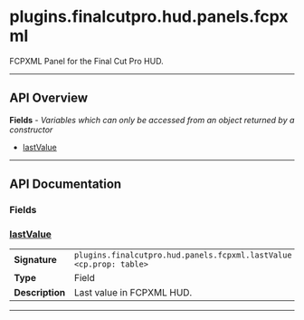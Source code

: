 # plugins.finalcutpro.hud.panels.fcpxml

FCPXML Panel for the Final Cut Pro HUD.

---

## API Overview
**Fields** - _Variables which can only be accessed from an object returned by a constructor_
 * [lastValue](#lastvalue)


---

## API Documentation

### Fields


### [lastValue](#lastvalue)

|                                             |                                                                                     |
| --------------------------------------------|-------------------------------------------------------------------------------------|
| **Signature**                               | `plugins.finalcutpro.hud.panels.fcpxml.lastValue <cp.prop: table>`                                                                    |
| **Type**                                    | Field                                                                     |
| **Description**                             | Last value in FCPXML HUD.                                                                     |

---
